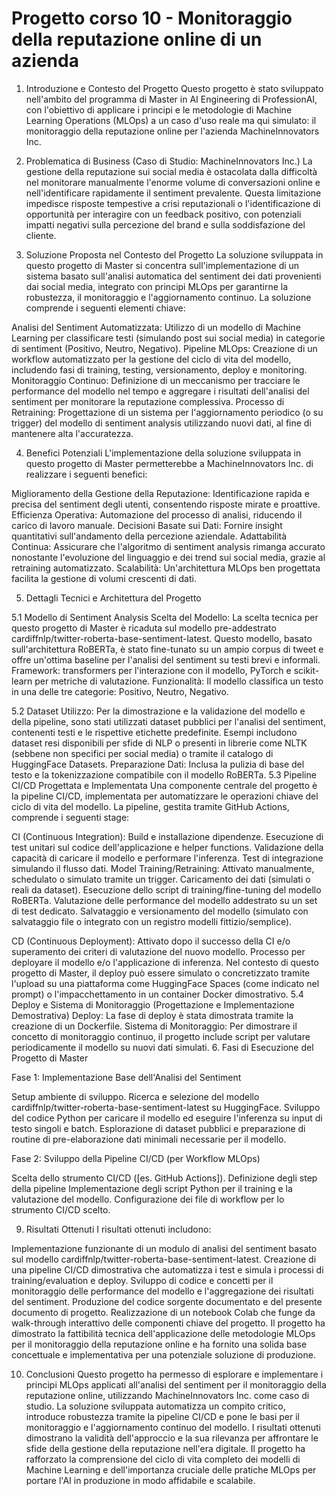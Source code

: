 # Progetto corso 10 - Monitoraggio della reputazione online di un azienda

1. Introduzione e Contesto del Progetto
Questo progetto è stato sviluppato nell'ambito del programma di Master in AI Engineering di ProfessionAI, con l'obiettivo di applicare i principi e le metodologie di Machine Learning Operations (MLOps) a un caso d'uso reale ma qui simulato: il monitoraggio della reputazione online per l'azienda MachineInnovators Inc.


2. Problematica di Business (Caso di Studio: MachineInnovators Inc.)
La gestione della reputazione sui social media è ostacolata dalla difficoltà nel monitorare manualmente l'enorme volume di conversazioni online e nell'identificare rapidamente il sentiment prevalente. Questa limitazione impedisce risposte tempestive a crisi reputazionali o l'identificazione di opportunità per interagire con un feedback positivo, con potenziali impatti negativi sulla percezione del brand e sulla soddisfazione del cliente.

3. Soluzione Proposta nel Contesto del Progetto
La soluzione sviluppata in questo progetto di Master si concentra sull'implementazione di un sistema basato sull'analisi automatica del sentiment dei dati provenienti dai social media, integrato con principi MLOps per garantirne la robustezza, il monitoraggio e l'aggiornamento continuo. La soluzione comprende i seguenti elementi chiave:

Analisi del Sentiment Automatizzata: Utilizzo di un modello di Machine Learning per classificare testi (simulando post sui social media) in categorie di sentiment (Positivo, Neutro, Negativo).
Pipeline MLOps: Creazione di un workflow automatizzato per la gestione del ciclo di vita del modello, includendo fasi di training, testing, versionamento, deploy e monitoring.
Monitoraggio Continuo: Definizione di un meccanismo per tracciare le performance del modello nel tempo e aggregare i risultati dell'analisi del sentiment per monitorare la reputazione complessiva.
Processo di Retraining: Progettazione di un sistema per l'aggiornamento periodico (o su trigger) del modello di sentiment analysis utilizzando nuovi dati, al fine di mantenere alta l'accuratezza.

4. Benefici Potenziali
L'implementazione della soluzione sviluppata in questo progetto di Master permetterebbe a MachineInnovators Inc. di realizzare i seguenti benefici:

Miglioramento della Gestione della Reputazione: Identificazione rapida e precisa del sentiment degli utenti, consentendo risposte mirate e proattive.
Efficienza Operativa: Automazione del processo di analisi, riducendo il carico di lavoro manuale.
Decisioni Basate sui Dati: Fornire insight quantitativi sull'andamento della percezione aziendale.
Adattabilità Continua: Assicurare che l'algoritmo di sentiment analysis rimanga accurato nonostante l'evoluzione del linguaggio e dei trend sui social media, grazie al retraining automatizzato.
Scalabilità: Un'architettura MLOps ben progettata facilita la gestione di volumi crescenti di dati.

5. Dettagli Tecnici e Architettura del Progetto

5.1 Modello di Sentiment Analysis
Scelta del Modello: La scelta tecnica per questo progetto di Master è ricaduta sul modello pre-addestrato cardiffnlp/twitter-roberta-base-sentiment-latest. Questo modello, basato sull'architettura RoBERTa, è stato fine-tunato su un ampio corpus di tweet e offre un'ottima baseline per l'analisi del sentiment su testi brevi e informali.
Framework: transformers per l'interazione con il modello, PyTorch e scikit-learn per metriche di valutazione.
Funzionalità: Il modello classifica un testo in una delle tre categorie: Positivo, Neutro, Negativo.

5.2 Dataset
Utilizzo: Per la dimostrazione e la validazione del modello e della pipeline, sono stati utilizzati dataset pubblici per l'analisi del sentiment, contenenti testi e le rispettive etichette predefinite. Esempi includono dataset resi disponibili per sfide di NLP o presenti in librerie come NLTK (sebbene non specifici per social media) o tramite il catalogo di HuggingFace Datasets.
Preparazione Dati: Inclusa la pulizia di base del testo e la tokenizzazione compatibile con il modello RoBERTa.
5.3 Pipeline CI/CD Progettata e Implementata
Una componente centrale del progetto è la pipeline CI/CD, implementata per automatizzare le operazioni chiave del ciclo di vita del modello. La pipeline, gestita tramite GitHub Actions, comprende i seguenti stage:

CI (Continuous Integration):
Build e installazione dipendenze.
Esecuzione di test unitari sul codice dell'applicazione e helper functions.
Validazione della capacità di caricare il modello e performare l'inferenza.
Test di integrazione simulando il flusso dati.
Model Training/Retraining:
Attivato manualmente, schedulato o simulato tramite un trigger.
Caricamento dei dati (simulati o reali da dataset).
Esecuzione dello script di training/fine-tuning del modello RoBERTa.
Valutazione delle performance del modello addestrato su un set di test dedicato.
Salvataggio e versionamento del modello (simulato con salvataggio file o integrato con un registro modelli fittizio/semplice).

CD (Continuous Deployment):
Attivato dopo il successo della CI e/o superamento dei criteri di valutazione del nuovo modello.
Processo per deployare il modello e/o l'applicazione di inferenza. Nel contesto di questo progetto di Master, il deploy può essere simulato o concretizzato tramite l'upload su una piattaforma come HuggingFace Spaces (come indicato nel prompt) o l'impacchettamento in un container Docker dimostrativo.
5.4 Deploy e Sistema di Monitoraggio (Progettazione e Implementazione Demostrativa)
Deploy: La fase di deploy è stata dimostrata tramite la creazione di un Dockerfile.
Sistema di Monitoraggio: Per dimostrare il concetto di monitoraggio continuo, il progetto include script per valutare periodicamente il modello su nuovi dati simulati.
6. Fasi di Esecuzione del Progetto di Master

Fase 1: Implementazione Base dell'Analisi del Sentiment

Setup ambiente di sviluppo.
Ricerca e selezione del modello cardiffnlp/twitter-roberta-base-sentiment-latest su HuggingFace.
Sviluppo del codice Python per caricare il modello ed eseguire l'inferenza su input di testo singoli e batch.
Esplorazione di dataset pubblici e preparazione di routine di pre-elaborazione dati minimali necessarie per il modello.

Fase 2: Sviluppo della Pipeline CI/CD (per Workflow MLOps)

Scelta dello strumento CI/CD ([es. GitHub Actions]).
Definizione degli step della pipeline
Implementazione degli script Python per il training e la valutazione del modello.
Configurazione dei file di workflow per lo strumento CI/CD scelto.

9. Risultati Ottenuti
I risultati ottenuti includono:

Implementazione funzionante di un modulo di analisi del sentiment basato sul modello cardiffnlp/twitter-roberta-base-sentiment-latest.
Creazione di una pipeline CI/CD dimostrativa che automatizza i test e simula i processi di training/evaluation e deploy.
Sviluppo di codice e concetti per il monitoraggio delle performance del modello e l'aggregazione dei risultati del sentiment.
Produzione del codice sorgente documentato e del presente documento di progetto.
Realizzazione di un notebook Colab che funge da walk-through interattivo delle componenti chiave del progetto.
Il progetto ha dimostrato la fattibilità tecnica dell'applicazione delle metodologie MLOps per il monitoraggio della reputazione online e ha fornito una solida base concettuale e implementativa per una potenziale soluzione di produzione.

10. Conclusioni
Questo progetto ha permesso di esplorare e implementare i principi MLOps applicati all'analisi del sentiment per il monitoraggio della reputazione online, utilizzando MachineInnovators Inc. come caso di studio. La soluzione sviluppata automatizza un compito critico, introduce robustezza tramite la pipeline CI/CD e pone le basi per il monitoraggio e l'aggiornamento continuo del modello. I risultati ottenuti dimostrano la validità dell'approccio e la sua rilevanza per affrontare le sfide della gestione della reputazione nell'era digitale. Il progetto ha rafforzato la comprensione del ciclo di vita completo dei modelli di Machine Learning e dell'importanza cruciale delle pratiche MLOps per portare l'AI in produzione in modo affidabile e scalabile.

